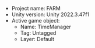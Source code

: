 <!-- UNITY CODE ASSIST INSTRUCTIONS START -->
- Project name: FARM
- Unity version: Unity 2022.3.47f1
- Active game object:
  - Name: TimeManager
  - Tag: Untagged
  - Layer: Default
<!-- UNITY CODE ASSIST INSTRUCTIONS END -->